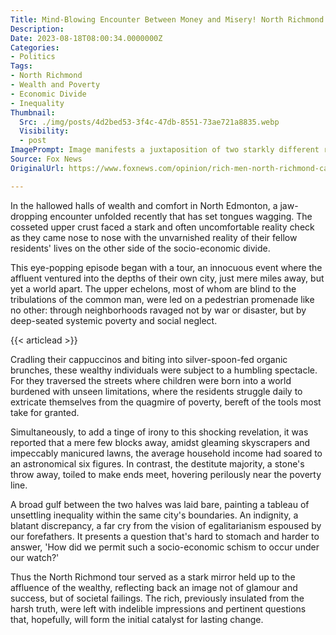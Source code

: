 ```yaml
---
Title: Mind-Blowing Encounter Between Money and Misery! North Richmond Rich Meet the Hard-Knock Life!
Description: 
Date: 2023-08-18T08:00:34.0000000Z
Categories:
- Politics
Tags:
- North Richmond
- Wealth and Poverty
- Economic Divide
- Inequality
Thumbnail:
  Src: ./img/posts/4d2bed53-3f4c-47db-8551-73ae721a8835.webp
  Visibility:
  - post
ImagePrompt: Image manifests a juxtaposition of two starkly different realities in the same frame. To the right, pristine skyscrapers stand tall against the clear sky, representing the prosperity of the rich. On the left, however, dilapidated buildings casting long shadows represent low-income neighborhoods, highlighting a tale of contrasting circumstances in North Richmond.
Source: Fox News
OriginalUrl: https://www.foxnews.com/opinion/rich-men-north-richmond-cant-understand-poor-life-many

---
```

In the hallowed halls of wealth and comfort in North Edmonton, a jaw-dropping encounter unfolded recently that has set tongues wagging. The cosseted upper crust faced a stark and often uncomfortable reality check as they came nose to nose with the unvarnished reality of their fellow residents' lives on the other side of the socio-economic divide. 

This eye-popping episode began with a tour, an innocuous event where the affluent ventured into the depths of their own city, just mere miles away, but yet a world apart. The upper echelons, most of whom are blind to the tribulations of the common man, were led on a pedestrian promenade like no other: through neighborhoods ravaged not by war or disaster, but by deep-seated systemic poverty and social neglect. 

{{< articlead >}}

Cradling their cappuccinos and biting into silver-spoon-fed organic brunches, these wealthy individuals were subject to a humbling spectacle. For they traversed the streets where children were born into a world burdened with unseen limitations, where the residents struggle daily to extricate themselves from the quagmire of poverty, bereft of the tools most take for granted. 

Simultaneously, to add a tinge of irony to this shocking revelation, it was reported that a mere few blocks away, amidst gleaming skyscrapers and impeccably manicured lawns, the average household income had soared to an astronomical six figures. In contrast, the destitute majority, a stone's throw away, toiled to make ends meet, hovering perilously near the poverty line. 

A broad gulf between the two halves was laid bare, painting a tableau of unsettling inequality within the same city's boundaries. An indignity, a blatant discrepancy, a far cry from the vision of egalitarianism espoused by our forefathers. It presents a question that's hard to stomach and harder to answer, 'How did we permit such a socio-economic schism to occur under our watch?' 

Thus the North Richmond tour served as a stark mirror held up to the affluence of the wealthy, reflecting back an image not of glamour and success, but of societal failings. The rich, previously insulated from the harsh truth, were left with indelible impressions and pertinent questions that, hopefully, will form the initial catalyst for lasting change.